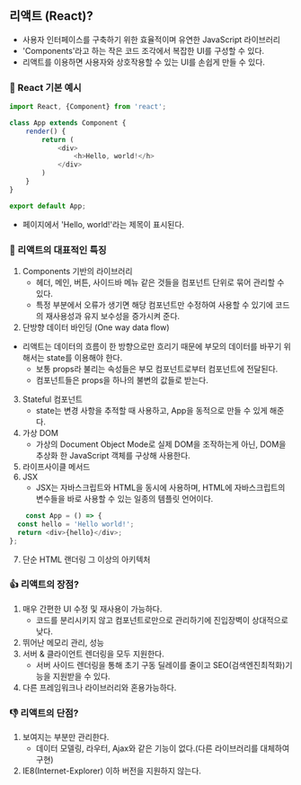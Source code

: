 ## 리액트 (React)?

* 사용자 인터페이스를 구축하기 위한 효율적이며 유연한 JavaScript 라이브러리
* 'Components'라고 하는 작은 코드 조각에서 복잡한 UI를 구성할 수 있다.
* 리액트를 이용하면 사용자와 상호작용할 수 있는 UI를 손쉽게 만들 수 있다.

### 📑 React 기본 예시

```JavaScript
import React, {Component} from 'react';

class App extends Component {
    render() {
        return (
            <div>
                <h>Hello, world!</h>
            </div>
        )
    }
}

export default App;
```
* 페이지에서 'Hello, world!'라는 제목이 표시된다.

### 📑 리액트의 대표적인 특징

1. Components 기반의 라이브러리
    * 헤더, 메인, 버튼, 사이드바 메뉴 같은 것들을 컴포넌트 단위로 묶어 관리할 수 있다.
    * 특정 부분에서 오류가 생기면 해당 컴포넌트만 수정하여 사용할 수 있기에 코드의 재사용성과 유지 보수성을 증가시켜 준다.
2. 단방향 데이터 바인딩 (One way data flow)
  - 리액트는 데이터의 흐름이 한 방향으로만 흐리기 때문에 부모의 데이터를 바꾸기 위해서는 state를 이용해야 한다.
    * 보통 props라 불리는 속성들은 부모 컴포넌트로부터 컴포넌트에 전달된다. 
    * 컴포넌트들은 props을 하나의 불변의 값들로 받는다.
3. Stateful 컴포넌트 
    * state는 변경 사항을 추적할 때 사용하고, App을 동적으로 만들 수 있게 해준다.
4. 가상 DOM
    * 가상의 Document Object Mode로 실제 DOM을 조작하는게 아닌, DOM을 추상화 한 JavaScript 객체를 구상해 사용한다.
5. 라이프사이클 메서드
6. JSX
    - JSX는 자바스크립트와 HTML을 동시에 사용하며, HTML에 자바스크립트의 변수들을 바로 사용할 수 있는 일종의 템플릿 언어이다.
     
``` JavaScript
    const App = () => {
  const hello = 'Hello world!';
  return <div>{hello}</div>;
};
```
7. 단순 HTML 랜더링 그 이상의 아키텍처

### 👍 리액트의 장점?

1. 매우 간편한 UI 수정 및 재사용이 가능하다.
    - 코드를 분리시키지 않고 컴포넌트로만으로 관리하기에 진입장벽이 상대적으로 낮다.
2. 뛰어난 메모리 관리, 성능
3. 서버 & 클라이언트 렌더링을 모두 지원한다.
    - 서버 사이드 렌더링을 통해 초기 구동 딜레이를 줄이고 SEO(검색엔진최적화)기능을 지원받을 수 있다.
4. 다른 프레임워크나 라이브러리와 혼용가능하다.

### 👎 리액트의 단점?

1. 보여지는 부분만 관리한다.
    - 데이터 모델링, 라우터, Ajax와 같은 기능이 없다.(다른 라이브러리를 대체하여 구현)
2. IE8(Internet-Explorer) 이하 버전을 지원하지 않는다.
